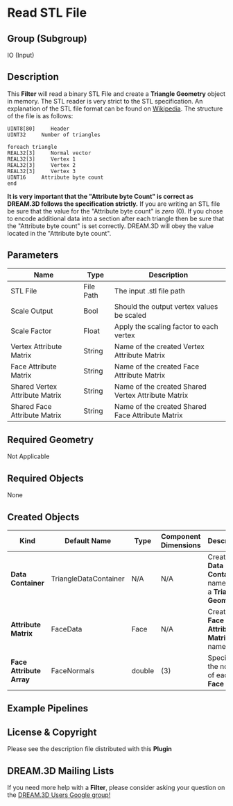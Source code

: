 # Read STL File 


## Group (Subgroup) ##

IO (Input)

## Description ##

This **Filter**  will read a binary STL File and create a **Triangle Geometry** object in memory. The STL reader is very strict to the STL specification. An explanation of the STL file format can be found on [Wikipedia](https://en.wikipedia.org/wiki/STL). The structure of the file is as follows:

	UINT8[80]     Header
	UINT32     Number of triangles

	foreach triangle
	REAL32[3]     Normal vector
	REAL32[3]     Vertex 1
	REAL32[3]     Vertex 2
	REAL32[3]     Vertex 3
	UINT16     Attribute byte count
	end

**It is very important that the "Attribute byte Count" is correct as DREAM.3D follows the specification strictly.** If you are writing an STL file be sure that the value for the "Attribute byte count" is _zero_ (0). If you chose to encode additional data into a section after each triangle then be sure that the "Attribute byte count" is set correctly. DREAM.3D will obey the value located in the "Attribute byte count".

## Parameters ##

| Name | Type | Description |
|------|------|------|
| STL File | File Path  | The input .stl file path |
| Scale Output | Bool | Should the output vertex values be scaled |
| Scale Factor | Float | Apply the scaling factor to each vertex |
| Vertex Attribute Matrix | String | Name of the created Vertex Attribute Matrix |
| Face Attribute Matrix | String | Name of the created Face Attribute Matrix |
| Shared Vertex Attribute Matrix | String | Name of the created Shared Vertex Attribute Matrix |
| Shared Face Attribute Matrix | String | Name of the created Shared Face Attribute Matrix |

## Required Geometry ##

Not Applicable

## Required Objects ##

None

## Created Objects ##

| Kind | Default Name | Type | Component Dimensions | Description |
|------|--------------|------|----------------------|-------------|
| **Data Container** | TriangleDataContainer  | N/A | N/A | Created **Data Container** name with a **Triangle Geometry** |
| **Attribute Matrix** | FaceData  | Face | N/A | Created **Face Attribute Matrix** name  |
| **Face Attribute Array** | FaceNormals  | double | (3) | Specifies the normal of each **Face** |


## Example Pipelines ##



## License & Copyright ##

Please see the description file distributed with this **Plugin**

## DREAM.3D Mailing Lists ##

If you need more help with a **Filter**, please consider asking your question on the [DREAM.3D Users Google group!](https://groups.google.com/forum/?hl=en#!forum/dream3d-users)



